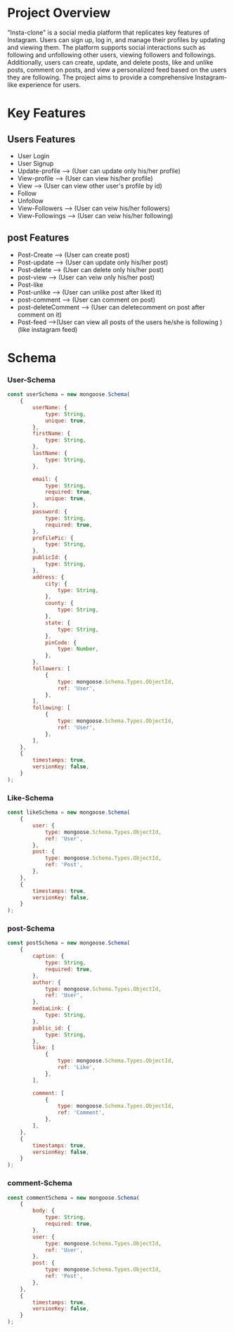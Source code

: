 # Project Overview

"Insta-clone" is a social media platform that replicates key features of Instagram. Users can sign up, log in, and manage their profiles by updating and viewing them. The platform supports social interactions such as following and unfollowing other users, viewing followers and followings. Additionally, users can create, update, and delete posts, like and unlike posts, comment on posts, and view a personalized feed based on the users they are following. The project aims to provide a comprehensive Instagram-like experience for users.

# Key Features

## Users Features

-   User Login
-   User Signup
-   Update-profile --> (User can update only his/her profile)
-   View-profile --> (User can view his/her profile)
-   View --> (User can view other user's profile by id)
-   Follow
-   Unfollow
-   View-Followers --> (User can veiw his/her followers)
-   View-Followings --> (User can veiw his/her following)

## post Features

-   Post-Create --> (User can create post)
-   Post-update --> (User can update only his/her post)
-   Post-delete --> (User can delete only his/her post)
-   post-view --> (User can veiw only his/her post)
-   Post-like
-   Post-unlike --> (User can unlike post after liked it)
-   post-comment --> (User can comment on post)
-   post-deleteComment --> (User can deletecomment on post after comment on it)
-   Post-feed -->(User can view all posts of the users he/she is following )  
     (like instagram feed)

# Schema

### User-Schema

```js
const userSchema = new mongoose.Schema(
	{
		userName: {
			type: String,
			unique: true,
		},
		firstName: {
			type: String,
		},
		lastName: {
			type: String,
		},

		email: {
			type: String,
			required: true,
			unique: true,
		},
		password: {
			type: String,
			required: true,
		},
		profilePic: {
			type: String,
		},
		publicId: {
			type: String,
		},
		address: {
			city: {
				type: String,
			},
			county: {
				type: String,
			},
			state: {
				type: String,
			},
			pinCode: {
				type: Number,
			},
		},
		followers: [
			{
				type: mongoose.Schema.Types.ObjectId,
				ref: 'User',
			},
		],
		following: [
			{
				type: mongoose.Schema.Types.ObjectId,
				ref: 'User',
			},
		],
	},
	{
		timestamps: true,
		versionKey: false,
	}
);
```

### Like-Schema

```js
const likeSchema = new mongoose.Schema(
	{
		user: {
			type: mongoose.Schema.Types.ObjectId,
			ref: 'User',
		},
		post: {
			type: mongoose.Schema.Types.ObjectId,
			ref: 'Post',
		},
	},
	{
		timestamps: true,
		versionKey: false,
	}
);
```

### post-Schema

```js
const postSchema = new mongoose.Schema(
	{
		caption: {
			type: String,
			required: true,
		},
		author: {
			type: mongoose.Schema.Types.ObjectId,
			ref: 'User',
		},
		mediaLink: {
			type: String,
		},
		public_id: {
			type: String,
		},
		like: [
			{
				type: mongoose.Schema.Types.ObjectId,
				ref: 'Like',
			},
		],

		comment: [
			{
				type: mongoose.Schema.Types.ObjectId,
				ref: 'Comment',
			},
		],
	},
	{
		timestamps: true,
		versionKey: false,
	}
);
```

### comment-Schema

```js
const commentSchema = new mongoose.Schema(
	{
		body: {
			type: String,
			required: true,
		},
		user: {
			type: mongoose.Schema.Types.ObjectId,
			ref: 'User',
		},
		post: {
			type: mongoose.Schema.Types.ObjectId,
			ref: 'Post',
		},
	},
	{
		timestamps: true,
		versionKey: false,
	}
);
```
